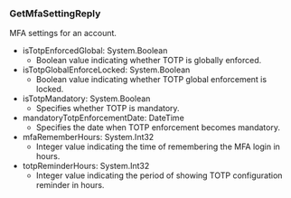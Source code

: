 ### GetMfaSettingReply
MFA settings for an account.

- isTotpEnforcedGlobal: System.Boolean
  - Boolean value indicating whether TOTP is globally enforced.
- isTotpGlobalEnforceLocked: System.Boolean
  - Boolean value indicating whether TOTP global enforcement is locked.
- isTotpMandatory: System.Boolean
  - Specifies whether TOTP is mandatory.
- mandatoryTotpEnforcementDate: DateTime
  - Specifies the date when TOTP enforcement becomes mandatory.
- mfaRememberHours: System.Int32
  - Integer value indicating the time of remembering the MFA login in hours.
- totpReminderHours: System.Int32
  - Integer value indicating the period of showing TOTP configuration reminder in hours.

